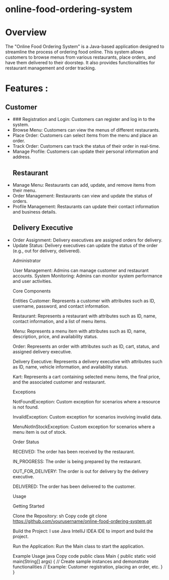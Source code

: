 # online-food-ordering-system

# Overview

The "Online Food Ordering System" is a Java-based application designed to streamline the process of ordering food online. This system allows customers to browse menus from various restaurants, place orders, and have them delivered to their doorstep. It also provides functionalities for restaurant management and order tracking.


# Features :

## Customer
<ul>
<li> ### Registration and Login: Customers can register and log in to the system.</li>
<li> Browse Menu: Customers can view the menus of different restaurants.</li>
<li> Place Order: Customers can select items from the menu and place an order.</li>
<li> Track Order: Customers can track the status of their order in real-time.</li>
<li> Manage Profile: Customers can update their personal information and address.</li>

## Restaurant

<li>Manage Menu: Restaurants can add, update, and remove items from their menu.</li>
<li>Order Management: Restaurants can view and update the status of orders.</li>
<li>Profile Management: Restaurants can update their contact information and business details.</li>

## Delivery Executive

<li>Order Assignment: Delivery executives are assigned orders for delivery.</li>
<li>Update Status: Delivery executives can update the status of the order (e.g., out for delivery, delivered).</li>

Administrator

User Management: Admins can manage customer and restaurant accounts.
System Monitoring: Admins can monitor system performance and user activities.


Core Components

Entities
Customer: Represents a customer with attributes such as ID, username, password, and contact information.

Restaurant: Represents a restaurant with attributes such as ID, name, contact information, and a list of menu items.

Menu: Represents a menu item with attributes such as ID, name, description, price, and availability status.

Order: Represents an order with attributes such as ID, cart, status, and assigned delivery executive.

Delivery Executive: Represents a delivery executive with attributes such as ID, name, vehicle information, and availability status.

Kart: Represents a cart containing selected menu items, the final price, and the associated customer and restaurant.


Exceptions

NotFoundException: Custom exception for scenarios where a resource is not found.

InvalidException: Custom exception for scenarios involving invalid data.

MenuNotInStockException: Custom exception for scenarios where a menu item is out of stock.


Order Status

RECEIVED: The order has been received by the restaurant.

IN_PROGRESS: The order is being prepared by the restaurant.

OUT_FOR_DELIVERY: The order is out for delivery by the delivery executive.

DELIVERED: The order has been delivered to the customer.


Usage

Getting Started

Clone the Repository:
sh
Copy code
git clone https://github.com/yourusername/online-food-ordering-system.git

Build the Project:
I use Java IntelliJ IDEA IDE to import and build the project.

Run the Application:
Run the Main class to start the application.

Example Usage
java
Copy code
public class Main {
public static void main(String[] args) {
// Create sample instances and demonstrate functionalities
// Example: Customer registration, placing an order, etc.
}
}
